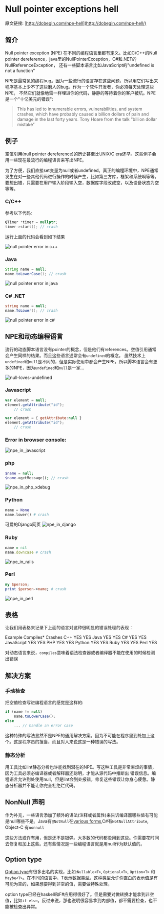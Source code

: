 # Null pointer exceptions hell

原文链接: [http://dobegin.com/npe-hell](http://dobegin.com/npe-hell/)

## 简介

Null pointer exception (NPE) 在不同的编程语言里都有定义。比如C/C++的Null pointer dereference，java里的NullPointerException，C#和.NET的NullReferenceException，
还有一些脚本语言比如JavaScript的"undefined is not a function"

NPE是最常见的编程bug。因为一些流行的语言存在这些问题，所以用它们写出来程序基本上少不了这些磨人的bug。作为一个软件开发者，你必须每天处理这些NPE，
不然它们就像地雷一样埋进你的代码，静静的等待着你的客户被坑。NPE是一个"十亿美元的错误":
> This has led to innumerable errors, vulnerabilities, and system crashes, which have probably caused a billion dollars of
> pain and damage in the last forty years.
> Tony Hoare from the talk “billion dollar mistake“

## 例子

空值引用(null pointer dereference)的历史甚至比UNIX/C era还早。这些例子会用一些现在最流行的编程语言来写出NPE。

为了方便，我们直接set变量为null或者undefined。真正的编程环境中，NPE通常发生在对一些其他代码进行操作的时候产生，比如第三方库，框架和系统啊等等。
要想出错，只需要在用户输入阶段输入空，数据库字段改成空，以及设备状态为空等等。

### C/C++

参考以下代码:

```c++
QTimer *timer = nullptr;
timer->start(); // crash
```

运行上面的代码会看到如下结果

![null pointer error in c++](https://raw.githubusercontent.com/useroriented/useroriented.github.io/master/images/npe/npe_in_cpp.png)

### Java

```java
String name = null;
name.toLowerCase(); // crash
```

![null pointer error in java](https://raw.githubusercontent.com/useroriented/useroriented.github.io/master/images/npe/npe_in_java_jsp.png)

### C# .NET

```c#
string name = null;
name.ToLower(); // crash
```

![null pointer error in c#](https://raw.githubusercontent.com/useroriented/useroriented.github.io/master/images/npe/npe_in_aspnet.png)

## NPE和动态编程语言

流行的动态脚本语言没有pointer的概念，但是他们有references。空值引用通常会产生同样的结果。而且这些语言通常会有`undefined`的概念。
虽然技术上`undefined`和`null`是不同的，但是实际使用中都会产生NPE。所以脚本语言会有更多的NPE，因为`undefined`和`null`是一家...

![null-loves-undefined](https://raw.githubusercontent.com/useroriented/useroriented.github.io/master/images/npe/null-loves-undefined.png)

### Javascript

```js
var element = null;
element.getAttribute("id");
    // crash

var element = { getAttribute:null }
element.getAttribute("id");
    // crash
```

### Error in browser console:

![npe_in_javascript](https://raw.githubusercontent.com/useroriented/useroriented.github.io/master/images/npe/npe_in_javascript.png)

### php

```php
$name = null;
$name->getMessage(); // crash
```

![npe_in_php_xdebug](https://raw.githubusercontent.com/useroriented/useroriented.github.io/master/images/npe/npe_in_php_xdebug.png)

### Python

```python
name = None
name.lower() # crash
```

可爱的Django网页
![npe_in_django](https://raw.githubusercontent.com/useroriented/useroriented.github.io/master/images/npe/npe_in_django.png)

### Ruby

```ruby
name = nil
name.downcase # crash 
```

![npe_in_rails](https://raw.githubusercontent.com/useroriented/useroriented.github.io/master/images/npe/npe_in_rails.png)

### Perl

```perl
my $person;
print $person->name; # crash 
```

![npe_in_perl](https://raw.githubusercontent.com/useroriented/useroriented.github.io/master/images/npe/npe_in_perl.png)

## 表格

让我们用表格来记录下上面的语言对这种很明显的错误处理的表现：

Example	Compiles*	Crashes
C++	YES	YES
Java	YES	YES
C#	YES	YES
JavaScript	YES	YES
PHP	YES	YES
Python	YES	YES
Ruby	YES	YES
Perl	YES

对动态语言来说，`compiles`意味着语法检查器或者编译器不能在使用的时候检测出错误

## 解决方案

### 手动检查

把空值检查写进编程语言的感觉是这样的:

```js
if (name != null)
    name.toLowerCase();
else
    ... // handle an error case
```

这种特殊的写法显然不是NPE的通用解决方案。因为不可能在程序里到处加上这个。这是程序员的担当，而且对人来说这是一种错误的写法。

### 静态分析

用工具比如lint静态分析也许能找到潜在的NPE。写这种工具是非常麻烦的事情，因为工具必须必编译器或者解释器还聪明，才能从源代码中推断出
错误信息。编程语言允许到处使用null，但是lint会到处报错，修复这些错误让你身心疲惫。静态分析器并不能让你完全杜绝烂代码。


## NonNull 声明

作为补充，一些语言添加了额外的语法(注释或者属性)来告诉编译器哪些值有可能是null哪些不是。Java有`@NotNull`在[various forms](http://stackoverflow.com/questions/4963300/which-notnull-java-annotation-should-i-use),C#有`NotNullAttribute`,
Object-C 有`nonnull`

这些方法或许有用，但是还不是银弹。大多数的代码都没用到这些。你需要花时间去修复和加上这些。还有些情况是一些编程语言就是用null作为默认值的。

## Option type

[Option type](https://www.wikiwand.com/en/Option_type)有很多出名的实现，比如:`Nullable<T>`, `Optional<T>`, `Option<T>` 和 `Maybe<T>`。在不同的语言中，T表示数据类型。这种类型允许你直白的表示值是有可能为空的，如果想要得到非空的值，需要做特殊处理。

option type已经在haskell和F#应用得很好了。但是需要对做转换才能拿到非空值，比如`if-else`。反过来说，那也说明很容易拿到内部值，都不需要检查，也不能被检查出异常。